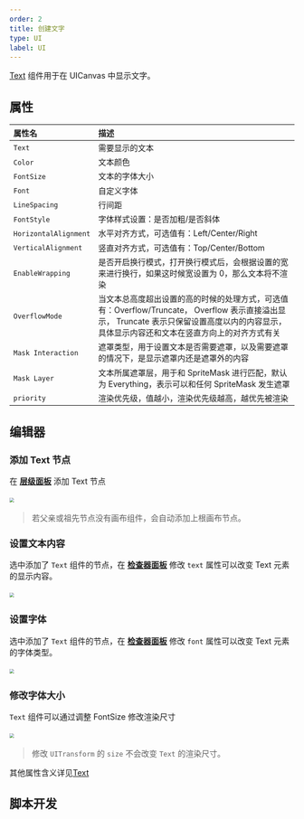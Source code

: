 ```yaml
---
order: 2
title: 创建文字
type: UI
label: UI
---
```


[Text](/apis/core/#SpriteRenderer) 组件用于在 UICanvas 中显示文字。

## 属性

| 属性名 | 描述 |
| :-- | :-- |
| `Text` | 需要显示的文本 |
| `Color` | 文本颜色 |
| `FontSize` | 文本的字体大小 |
| `Font` | 自定义字体 |
| `LineSpacing` | 行间距 |
| `FontStyle` | 字体样式设置：是否加粗/是否斜体 |
| `HorizontalAlignment` | 水平对齐方式，可选值有：Left/Center/Right |
| `VerticalAlignment` | 竖直对齐方式，可选值有：Top/Center/Bottom |
| `EnableWrapping` | 是否开启换行模式，打开换行模式后，会根据设置的宽来进行换行，如果这时候宽设置为 0，那么文本将不渲染 |
| `OverflowMode` | 当文本总高度超出设置的高的时候的处理方式，可选值有：Overflow/Truncate， Overflow 表示直接溢出显示， Truncate 表示只保留设置高度以内的内容显示，具体显示内容还和文本在竖直方向上的对齐方式有关 |
| `Mask Interaction` | 遮罩类型，用于设置文本是否需要遮罩，以及需要遮罩的情况下，是显示遮罩内还是遮罩外的内容 |
| `Mask Layer` | 文本所属遮罩层，用于和 SpriteMask 进行匹配，默认为 Everything，表示可以和任何 SpriteMask 发生遮罩 |
| `priority` | 渲染优先级，值越小，渲染优先级越高，越优先被渲染 |

## 编辑器

### 添加 Text 节点

在 **[层级面板](/docs/interface/hierarchy/)** 添加 Text 节点

<img src="![alt text](<2025-01-24 17.58.43.gif>)" style="zoom:50%;" />

> 若父亲或祖先节点没有画布组件，会自动添加上根画布节点。

### 设置文本内容

选中添加了 `Text` 组件的节点，在 **[检查器面板](/docs/interface/inspector)** 修改 `text` 属性可以改变 Text 元素的显示内容。

<img src="![alt text](<2025-01-24 18.52.57-1.gif>)" style="zoom:50%;" />

### 设置字体

选中添加了 `Text` 组件的节点，在 **[检查器面板](/docs/interface/inspector)** 修改 `font` 属性可以改变 Text 元素的字体类型。

<img src="![alt text](<2025-01-24 20.08.26.gif>)" style="zoom:50%;" />

### 修改字体大小

`Text` 组件可以通过调整 FontSize 修改渲染尺寸

<img src="![alt text](<2025-01-24 20.05.54.gif>)" style="zoom:50%;" />

> 修改 `UITransform` 的 `size` 不会改变 `Text` 的渲染尺寸。

其他属性含义详见[Text]()

## 脚本开发

<playground src="xr-ar-simple.ts"></playground>
